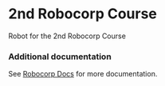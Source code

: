 # 2nd Robocorp Course

Robot for the 2nd Robocorp Course

### Additional documentation
See [Robocorp Docs](https://robocorp.com/docs/) for more documentation.
